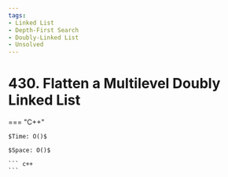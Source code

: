```yaml
---
tags:
- Linked List
- Depth-First Search
- Doubly-Linked List
- Unsolved
---
```



# 430. Flatten a Multilevel Doubly Linked List

=== "C++"

    $Time: O()$

    $Space: O()$

    ``` c++
    ```